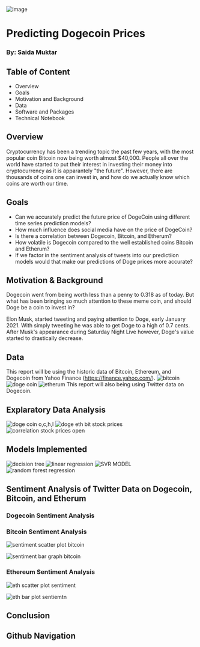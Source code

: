 ![image](https://bitcoinira.com/wp-content/uploads/2020/10/crypto-price-predictions-1-e1622240319596-1280x720.png)
<p align="center">
   <![image](https://bitcoinira.com/wp-content/uploads/2020/10/crypto-price-predictions-1-e1622240319596-1280x720.png)>
<div align="center">
   <figcaption></figcaption>
</div>
</p>

# Predicting Dogecoin Prices

### By: Saida Muktar


## Table of Content

* Overview
* Goals
* Motivation and Background
* Data
* Software and Packages
* Technical Notebook

## Overview

Cryptocurrency has been a trending topic the past few years, with the most popular coin Bitcoin now being worth almost $40,000. People all over the world have started to put their interest in investing their money into cryptocurrency as it is apparantely "the future". However, there are thousands of coins one can invest in, and how do we actually know which coins are worth our time. 


## Goals

* Can we accurately predict the future price of DogeCoin using different time series prediction models?
* How much influence does social media have on the price of DogeCoin?
* Is there a correlation between Dogecoin, Bitcoin, and Etherum?
* How volatile is Dogecoin compared to the well established coins Bitcoin and Etherum?
* If we factor in the sentiment analysis of tweets into our predictiion models would that make our predictions of Doge prices more accurate?


## Motivation & Background

Dogecoin went from being worth less than a penny to 0.318 as of today. But what has been bringing so much attention to these meme coin, and should Doge be a coin to invest in?

Elon Musk, started tweeting and paying attention to Doge, early January 2021. With simply tweeting he was able to get Doge to a high of 0.7 cents. After Musk's appearance during Saturday Night Live however, Doge's value started to drastically decrease. 


## Data

This report will be using the historic data of Bitcoin, Ethereum, and Dogecoin from Yahoo Finance (https://finance.yahoo.com/).
![bitcoin](https://user-images.githubusercontent.com/70491460/127417939-beda0a49-30b4-494f-9680-442fe67ca68f.PNG)
![doge coin](https://user-images.githubusercontent.com/70491460/127418138-b55dcda2-b17c-491c-a86e-e22e6ff7ec9f.PNG)
![etherum](https://user-images.githubusercontent.com/70491460/127418148-c306774b-d935-40a6-ad9a-cc6bc60e38c1.PNG)
This report will also being using Twitter data on Dogecoin.

## Explaratory Data Analysis
![doge coin o,c,h,l](https://user-images.githubusercontent.com/70491460/127418137-7ae26f7f-35cd-44a9-b503-e2e954628e63.PNG)
![doge eth bit stock prices](https://user-images.githubusercontent.com/70491460/127418139-547e810d-6470-4e41-9af7-d60c33ec20c5.PNG)
![correlation stock prices open](https://user-images.githubusercontent.com/70491460/127418158-c0ddb5ad-2ba2-4df0-a840-0a8a2f9c9576.png)



## Models Implemented
![decision tree](https://user-images.githubusercontent.com/70491460/127418134-701ead9e-c2d9-40bc-a22c-03ed742c725c.png)
![linear regression](https://user-images.githubusercontent.com/70491460/127418151-0ecd4ebf-c49a-45bd-a8c6-97513c68f04e.png)
![SVR MODEL](https://user-images.githubusercontent.com/70491460/127418154-0f289344-0185-4bfb-9380-73521c6235c8.png)
![random forest regression](https://user-images.githubusercontent.com/70491460/127418153-4d89ef3e-2e41-41ff-89cc-ef369341711c.png)

## Sentiment Analysis of Twitter Data on Dogecoin, Bitcoin, and Etherum
### Dogecoin Sentiment Analysis

### Bitcoin Sentiment Analysis

![sentiment scatter plot bitcoin](https://user-images.githubusercontent.com/70491460/130152193-c1f85ff9-6e8b-41f9-93d6-43d78eca642c.png)

![sentiment bar graph bitcoin](https://user-images.githubusercontent.com/70491460/130152092-3dc5f413-39b1-463a-b7f5-ecd3eb95036f.png)

### Ethereum Sentiment Analysis

![eth scatter plot sentiment](https://user-images.githubusercontent.com/70491460/130152428-ba98ab5d-756f-498b-bf2b-3d2e3e135aee.png)

![eth bar plot sentiemtn](https://user-images.githubusercontent.com/70491460/130152433-525a9cde-1a1e-4077-b1c2-f42dae4ea264.png)

## Conclusion


## Github Navigation



